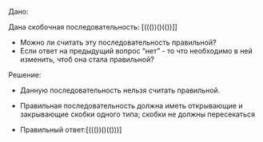 Дано:

Дана скобочная последовательность: [((())()(())]]
- Можно ли считать эту последовательность правильной?
- Если ответ на предыдущий вопрос “нет” - то что необходимо в ней изменить, чтоб она стала правильной?

Решение:
- Данную последовательность нельзя считать правильной. 
- Правильная последовательность должна иметь открывающие и закрывающие скобки одного типа; скобки не должны пересекаться

- Правильный ответ:[((())()(()))]
